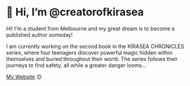 # 👋 Hi, I’m @creatorofkirasea

Hi! I'm a student from Melbourne and my great dream is to become a published author someday!

I am currently working on the second book in the KIRASEA CHRONICLES series, where four teenagers discover powerful magic hidden within themselves and buried throughout their world. The series follows their journeys to find safety, all while a greater danger looms...  

<a href="https://creatorofkirasea.github.io/">My Website</a> 😊  
